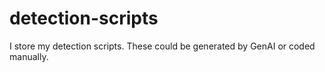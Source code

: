 # detection-scripts

I store my detection scripts. These could be generated by GenAI or coded manually.
